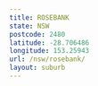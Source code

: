 ```yaml
---
title: ROSEBANK
state: NSW
postcode: 2480
latitude: -28.706486
longitude: 153.25943
url: /nsw/rosebank/
layout: suburb
---
```

